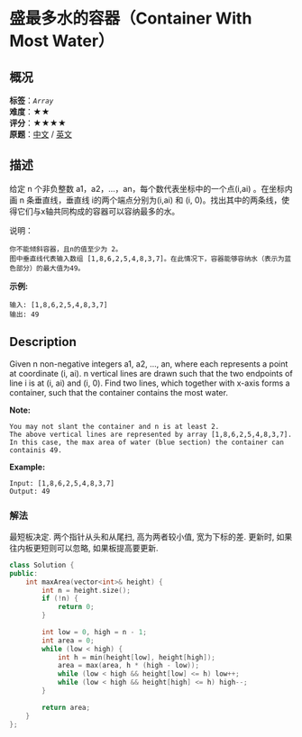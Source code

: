 # 盛最多水的容器（Container With Most Water）
## 概况
**标签**：*`Array`*<br>
**难度**：★★<br>
**评分**：★★★★<br>
**原题**：[中文](https://leetcode-cn.com/problems/container-with-most-water) / [英文](https://leetcode.com/problems/container-with-most-water)

## 描述
给定 n 个非负整数 a1，a2，...，an，每个数代表坐标中的一个点(i,ai) 。在坐标内画 n 条垂直线，垂直线 i的两个端点分别为(i,ai) 和 (i, 0)。找出其中的两条线，使得它们与x轴共同构成的容器可以容纳最多的水。

说明：

    你不能倾斜容器，且n的值至少为 2。
    图中垂直线代表输入数组 [1,8,6,2,5,4,8,3,7]。在此情况下，容器能够容纳水（表示为蓝色部分）的最大值为49。

**示例:**
```
输入: [1,8,6,2,5,4,8,3,7]
输出: 49
```

## Description
Given n non-negative integers a1, a2, ..., an, where each represents a point at coordinate (i, ai). n vertical lines are drawn such that the two endpoints of line i is at (i, ai) and (i, 0). Find two lines, which together with x-axis forms a container, such that the container contains the most water.

**Note:**

    You may not slant the container and n is at least 2.
    The above vertical lines are represented by array [1,8,6,2,5,4,8,3,7]. In this case, the max area of water (blue section) the container can containis 49. 

**Example:**
```
Input: [1,8,6,2,5,4,8,3,7]
Output: 49
```

### 解法
最短板决定. 两个指针从头和从尾扫, 高为两者较小值, 宽为下标的差. 更新时, 如果往内板更短则可以忽略, 如果板提高要更新.

```c++
class Solution {
public:
    int maxArea(vector<int>& height) {
        int n = height.size();
        if (!n) {
            return 0;
        }
        
        int low = 0, high = n - 1;
        int area = 0;
        while (low < high) {
            int h = min(height[low], height[high]);
            area = max(area, h * (high - low));
            while (low < high && height[low] <= h) low++;
            while (low < high && height[high] <= h) high--;
        }
        
        return area;
    }
};
```
